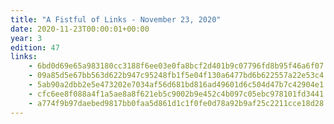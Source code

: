 ```yaml
---
title: "A Fistful of Links - November 23, 2020"
date: 2020-11-23T00:00:01+00:00
year: 3
edition: 47
links:
    - 6bd0d69e65a983180cc3188f6ee03e0fa8bcf2d401b9c07796fd8b95f46a6f07
    - 09a85d5e67bb563d622b947c95248fb1f5e04f130a6477bd6b622557a22e53c4
    - 5ab90a2dbb2e5e473202e7034af56d681bd816ad49601d6c504d47b7c42904e1
    - cfc6ee8f088a4f1a5ae8a8f621eb5c9002b9e452c4b097c05ebc978101fd3441
    - a774f9b97daebed9817bb0faa5d861d1c1f0fe0d78a92b9af25c2211cce18d28
---
```

